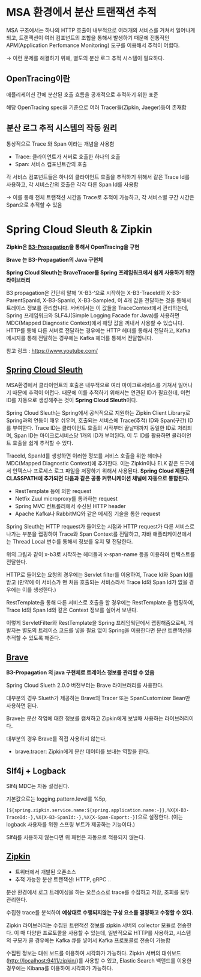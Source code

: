 # MSA 환경에서 분산 트랜잭션 추적

MSA 구조에서는 하나의 HTTP 호출이 내부적으로 여러개의 서비스를 거쳐서 일어나게 되고, 트랜잭션이 여러 컴포넌트의 조합을 통해서 발생하기 때문에 전통적인 APM(Application Perfomance Monitoring) 도구를 이용해서 추적이 어렵다.

→ 이런 문제를 해결하기 위해, 별도의 분산 로그 추적 시스템이 필요하다.

## OpenTracing이란

애플리케이션 간에 분산된 호출 흐름을 공개적으로 추적하기 위한 표준

해당 OpenTracing spec을 기준으로 여러 Tracer들(Zipkin, Jaeger)등이 존재함

## 분산 로그 추적 시스템의 작동 원리

통상적으로 Trace 와 Span 이라는 개념을 사용함

- Trace: 클라이언트가 서버로 호출한 하나의 호출
- Span: 서비스 컴포넌트간의 호출

각 서비스 컴포넌트들은 하나의 클라이언트 호출을 추적하기 위해서 같은 Trace Id를 사용하고, 각 서비스간의 호출은 각각 다른 Span Id를 사용함

→ 이를 통해 전체 트랜잭션 시간을 Trace로 추적이 가능하고, 각 서비스별 구간 시간은 Span으로 추적할 수 있음

# Spring Cloud Sleuth & Zipkin

**Zipkin은 [B3-Propagation](https://github.com/openzipkin/b3-propagation)을 통해서 OpenTracing을 구현**

**Brave 는 B3-Propagation의 Java 구현체**

**Spring Cloud Sleuth는 BraveTracer를 Spring 프레임워크에서 쉽게 사용하기 위한 라이브러리**

B3 propagation은 간단히 말해 ‘X-B3-‘으로 시작하는 X-B3-TraceId와 X-B3-ParentSpanId, X-B3-SpanId, X-B3-Sampled, 이 4개 값을 전달하는 것을 통해서 트레이스 정보를 관리합니다. 서버에서는 이 값들을 TraceContext에서 관리하는데, Spring 프레임워크와 SLF4J(Simple Logging Facade for Java)를 사용하면 MDC(Mapped Diagnostic Context)에서 해당 값을 꺼내서 사용할 수 있습니다. HTTP를 통해 다른 서버로 전달하는 경우에는 HTTP 헤더를 통해서 전달하고, Kafka 메시지를 통해 전달하는 경우에는 Kafka 헤더를 통해서 전달합니다.

참고 링크 : https://www.youtube.com/

## [Spring Cloud Sleuth](https://spring.io/projects/spring-cloud-sleuth)

MSA환경에서 클라이언트의 호출은 내부적으로 여러 마이크로서비스를 거쳐서 일어나기 때문에 추적이 어렵다. 때문에 이를 추적하기 위해서는 연관된 ID가 필요한데, 이런 ID를 자동으로 생성해주는 것이 **Spring Cloud Sleuth**이다.

Spring Cloud Sleuth는 Spring에서 공식적으로 지원하는 Zipkin Client Library로 Spring과의 연동이 매우 쉬우며, 호출되는 서비스에 Trace(추적) ID와 Span(구간) ID를 부여한다. Trace ID는 클라이언트 호출의 시작부터 끝날때까지 동일한 ID로 처리되며, Span ID는 마이크로서비스당 1개의 ID가 부여된다. 이 두 ID를 활용하면 클라이언트 호출을 쉽게 추적할 수 있다.

TraceId, SpanId를 생성하면 이러한 정보를 서비스 호출을 위한 헤더나 MDC(Mapped Diagnostic Context)에 추가한다. 이는 Zipkin이나 ELK 같은 도구에서 인덱스나 프로세스 로그 파일을 저장하기 위해서 사용된다. **Spring Cloud 제품군의 CLASSPATH에 추가되면 다음과 같은 공통 커뮤니케이션 채널에 자동으로 통합된다.**

- RestTemplate 등에 의한 request
- Netfix Zuul microproxy를 통과하는 request
- Spring MVC 컨트롤러에서 수신된 HTTP header
- Apache Kafka나 RabbitMQ와 같은 메세징 기술을 통한 request

Spring Sleuth는 HTTP request가 들어오는 시점과 HTTP request가 다른 서비스로 나가는 부분을 랩핑하여 Trace와 Span Context를 전달하고, 자바 애플리케이션에서는 Thread Local 변수를 통해서 정보를 유지 및 전달한다.

위의 그림과 같이 x-b3로 시작하는 헤더들과 x-span-name 등을 이용하여 컨택스트를 전달한다.

HTTP로 들어오는 요청의 경우에는 Servlet filter를 이용하여, Trace Id와 Span Id를 받고 (만약에 이 서비스가 맨 처음 호출되는 서비스라서 Trace Id와 Span Id가 없을 경우에는 이를 생성한다.)

RestTemplate을 통해 다른 서비스로 호출을 할 경우에는 RestTemplate 을 랩핑하여, Trace Id와 Span Id와 같은 Context 정보를 실어서 보낸다.

이렇게 ServletFilter와 RestTemplate을 Spring 프레임웍단에서 랩핑해줌으로써, 개발자는 별도의 트레이스 코드를 넣을 필요 없이 Spring을 이용한다면 분산 트랜잭션을 추적할 수 있도록 해준다.

## [Brave](https://github.com/openzipkin/brave)

**B3-Propagation 의 java 구현체로 트레이스 정보를 관리할 수 있음**

Spring Cloud Slueth 2.0.0 버전부터는 Brave 라이브러리를 사용한다.

대부분의 경우 Slueth가 제공하는 Brave의 Tracer 또는 SpanCustomizer Bean만 사용하면 된다.

Brave는 분산 작업에 대한 정보를 캡쳐하고 Zipkin에게 보낼때 사용하는 라이브러리이다.

대부분의 경우 Brave를 직접 사용하지 않는다.

- brave.tracer: Zipkin에게 분산 데이터를 보내는 역할을 한다.

## Slf4j + Logback

Slf4j MDC는 자동 설정된다.

기본값으로는 logging.pattern.level를 %5p,

`[${spring.zipkin.service.name:${spring.application.name:-}},%X{X-B3-TraceId:-},%X{X-B3-SpanId:-},%X{X-Span-Export:-}]`으로 설정한다. (이는 logback 사용자를 위한 스프링 부트가 제공하는 기능이다.)

Slf4j를 사용하지 않는다면 위 패턴은 자동으로 적용되지 않는다.

## [Zipkin](https://zipkin.io/)

- 트위터에서 개발된 오픈소스
- 추적 가능한 분산 트랜잭션: HTTP, gRPC ..

분산 환경에서 로그 트레이싱을 하는 오픈소스로 trace를 수집하고 저장, 조회를 모두 관리한다.

수집한 trace를 분석하여 **예상대로 수행되지않는 구성 요소를 결정하고 수정할 수 있다.**

Zipkin 라이브러리는 수집된 트랜잭션 정보를 zipkin 서버의 collector 모듈로 전송한다. 이 때 다양한 프로토콜을 사용할 수 있는데, 일반적으로 HTTP를 사용하고, 시스템의 규모가 클 경우에는 Kafka 큐를 넣어서 Kafka 프로토콜로 전송이 가능함

수집된 정보는 대쉬 보드를 이용하여 시각화가 가능하다. Zipkin 서버의 대쉬보드([http://localhost:9411/zipkin/](http://localhost:9411/zipkin/))를 사용할 수 있고, Elastic Search 백앤드를 이용한 경우에는 Kibana를 이용하여 시각화가 가능하다.